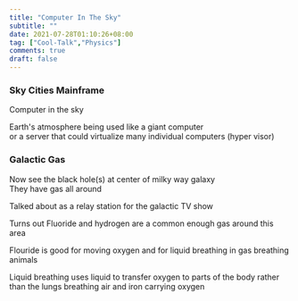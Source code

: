 ```yaml
---
title: "Computer In The Sky"
subtitle: ""
date: 2021-07-28T01:10:26+08:00
tag: ["Cool-Talk","Physics"]
comments: true
draft: false
---
```


### Sky Cities Mainframe  

Computer in the sky  

Earth's atmosphere being used like a giant computer  
or a server that could virtualize many individual computers (hyper visor)  

### Galactic Gas  

Now see the black hole(s) at center of milky way galaxy  
They have gas all around  

Talked about as a relay station for the galactic TV show  

Turns out Fluoride and hydrogen are a common enough gas around this area  

Flouride is good for moving oxygen and for liquid breathing in gas breathing animals  

Liquid breathing uses liquid to transfer oxygen to parts of the body rather than the lungs breathing air and iron carrying oxygen  